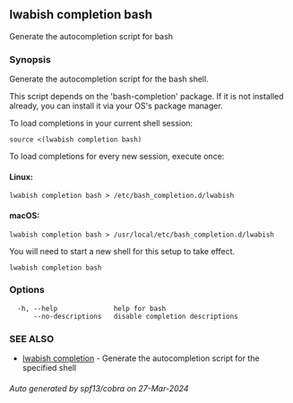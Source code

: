 ## lwabish completion bash

Generate the autocompletion script for bash

### Synopsis

Generate the autocompletion script for the bash shell.

This script depends on the 'bash-completion' package.
If it is not installed already, you can install it via your OS's package manager.

To load completions in your current shell session:

	source <(lwabish completion bash)

To load completions for every new session, execute once:

#### Linux:

	lwabish completion bash > /etc/bash_completion.d/lwabish

#### macOS:

	lwabish completion bash > /usr/local/etc/bash_completion.d/lwabish

You will need to start a new shell for this setup to take effect.


```
lwabish completion bash
```

### Options

```
  -h, --help              help for bash
      --no-descriptions   disable completion descriptions
```

### SEE ALSO

* [lwabish completion](lwabish_completion.md)	 - Generate the autocompletion script for the specified shell

###### Auto generated by spf13/cobra on 27-Mar-2024
